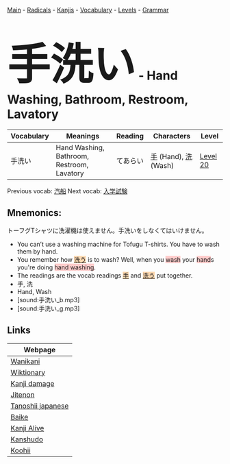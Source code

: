 <style> bigfont {font-size: 100px}</style>
[Main](../README.md) -
[Radicals](../radicals.md) -
[Kanjis](../kanjis.md) -
[Vocabulary](../vocabulary.md) -
[Levels](../levels.md) -
[Grammar](../grammar.md)
# <bigfont> 手洗い</bigfont> - Hand Washing, Bathroom, Restroom, Lavatory 

| Vocabulary | Meanings | Reading | Characters | Level |
| --- | --- | --- | --- | --- |
| 手洗い | Hand Washing, Bathroom, Restroom, Lavatory | てあらい |  [手](../kanjis/手.md) (Hand), [洗](../kanjis/洗.md) (Wash) | [Level 20](../levels/wk_level20.md) |

Previous vocab: [汽船](汽船.md) Next vocab: [入学試験](入学試験.md) 

## Mnemonics:
トーフグTシャツに洗濯機は使えません。手洗いをしなくてはいけません。
* You can’t use a washing machine for Tofugu T-shirts. You have to wash them by hand.
* You remember how <span style="background-color:#fed8b1"> [洗う](https://jisho.org/search/洗う)</span> is to wash? Well, when you <span style="background-color:#ffcccb"> wash</span> your <span style="background-color:#ffcccb"> hand</span>s you're doing <span style="background-color:#ffcccb"> hand washing</span>.
* The readings are the vocab readings <span style="background-color:#ffcccb"> <span style="background-color:#fed8b1"> [手](https://jisho.org/search/手)</span></span> and <span style="background-color:#ffcccb"> <span style="background-color:#fed8b1"> [洗う](https://jisho.org/search/洗う)</span></span> put together.
* 手, 洗
* Hand, Wash
* [sound:手洗い_b.mp3]
* [sound:手洗い_g.mp3]


## Links 

| Webpage |
| --- |
| [Wanikani          ](https://www.wanikani.com/kanji/手洗い) |
| [Wiktionary        ](https://en.wiktionary.org/wiki/手洗い) |
| [Kanji damage      ](http://www.kanjidamage.com/kanji/search?utf8=✓&q=手洗い) |
| [Jitenon           ](https://jitenon.com/kanji/手洗い) |
| [Tanoshii japanese ](https://www.tanoshiijapanese.com/dictionary/kanji.cfm?k=手洗い) |
| [Baike             ](https://baike.baidu.com/item/手洗い) |
| [Kanji Alive       ](https://app.kanjialive.com/手洗い) |
| [Kanshudo          ](https://www.kanshudo.com/searchmn?q=手洗い) |
| [Koohii            ](https://kanji.koohii.com/study/kanji/手洗い) |
